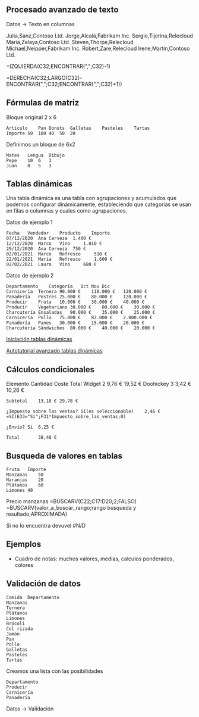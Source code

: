 ## Procesado avanzado de texto

Datos -> Texto en columnas

Julia,Sanz,Contoso Ltd.
Jorge,Alcalá,Fabrikam Inc.
Sergio,Tijerina,Relecloud
María,Zelaya,Contoso Ltd.
Steven,Thorpe,Relecloud
Michael,Neipper,Fabrikam Inc.
Robert,Zare,Relecloud
Irene,Martín,Contoso Ltd.

=IZQUIERDA(C32;ENCONTRAR(",";C32)-1)

=DERECHA(C32;LARGO(C32)-ENCONTRAR(",";C32;ENCONTRAR(",";C32)+1))


## Fórmulas de matriz

Bloque original 2 x 6

	Artículo	Pan	Donuts	Galletas	Pasteles	Tartas
	Importe	50	100	40	50	20

Definimos un bloque de 6x2

	Mates	Lengua	Dibujo
	Pepe	10	6	1
	Juan	8	5	3

## Tablas dinámicas


Una tabla dinámica es una tabla con agrupaciones y acumulados que podemos configurar dinámicamente, estableciendo que categorías se usan en filas o columnas y cuales como agrupaciones.

Datos de ejemplo 1

	Fecha	Vendedor	Producto	Importe
	07/12/2020	Ana	Cerveza	 1.400 € 
	12/12/2020	Marco	Vino	 1.010 € 
	29/12/2020	Ana	Cerveza	 750 € 
	02/01/2021	Marco	Refresco	 510 € 
	22/01/2021	María	Refresco	 1.600 € 
	02/02/2021	Laura	Vino	 680 € 


Datos de ejemplo 2

	Departamento	Categoría	Oct	Nov	Dic
	Carnicería	Ternera	90.000 €	110.000 €	120.000 €
	Panadería	Postres	25.000 €	80.000 €	120.000 €
	Producir	Fruta	10.000 €	30.000 €	40.000 €
	Producir	Vegetariano	30.000 €	80.000 €	30.000 €
	Charcutería	Ensaladas	90.000 €	35.000 €	25.000 €
	Carnicería	Pollo	75.000 €	82.000 €	2.000.000 €
	Panadería	Panes	30.000 €	15.000 €	20.000 €
	Charcutería	Sándwiches	80.000 €	40.000 €	20.000 €


[Iniciación tablas dinámicas](https://1drv.ms/x/s!AirzHNsE7Ye2jgIX9eIQcBAsVByv?e=2UooQf)

[Autotutorial avanzado tablas dinámicas](https://1drv.ms/x/s!AirzHNsE7Ye2jgGTHV66yjqTEHxS?e=aqLHVr)

## Cálculos condicionales


Elemento	Cantidad	Coste	Total
Widget	2	9,76 €	19,52 €
Doohickey	3	3,42 €	10,26 €
			
	Subtotal	13,18 €	29,78 €
			
	¿Impuesto sobre las ventas?	Sí(es seleccionable)	2,46 €  =SI(E33="Sí";F31*Impuesto_sobre_las_ventas;0)
			
	¿Envío?	Sí	6,25 €
			
	Total		38,48 €
			

## Busqueda de valores en tablas

	Fruta	Importe
	Manzanas	50
	Naranjas	20
	Plátanos	60
	Limones	40



Precio manzanas =BUSCARV(C22;C17:D20;2;FALSO)
=BUSCARV(valor_a_buscar_rango;rango busqueda y resultado;APROXIMADA)

Si no lo encuentra devuvel #N/D


## Ejemplos

* Cuadro de notas: muchos valores, medias, calculos ponderados, colores

## Validación de datos

	Comida	Departamento
	Manzanas	
	Ternera	
	Plátanos	
	Limones	
	Brócoli	
	Col rizada	
	Jamón	
	Pan	
	Pollo	
	Galletas	
	Pasteles	
	Tartas	

Creamos una lista con las posibilidades

	Departamento
	Producir
	Carnicería
	Panadería

Datos -> Validación

